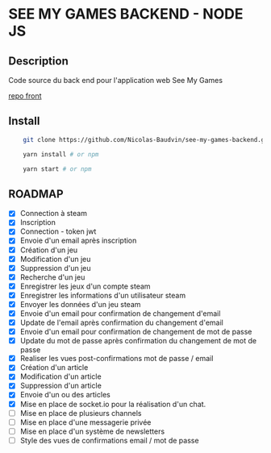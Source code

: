 # SEE MY GAMES BACKEND - NODE JS

## Description

Code source du back end pour l'application web See My Games

[repo front](https://github.com/Nicolas-Baudvin/see-my-games-front)

## Install

```bash
    git clone https://github.com/Nicolas-Baudvin/see-my-games-backend.git
```

```bash
    yarn install # or npm
```

```bash
    yarn start # or npm
```

## ROADMAP

- [x] Connection à steam
- [x] Inscription
- [x] Connection - token jwt
- [x] Envoie d'un email après inscription
- [x] Création d'un jeu
- [x] Modification d'un jeu
- [x] Suppression d'un jeu
- [x] Recherche d'un jeu
- [x] Enregistrer les jeux d'un compte steam
- [x] Enregistrer les informations d'un utilisateur steam
- [x] Envoyer les données d'un jeu steam
- [x] Envoie d'un email pour confirmation de changement d'email
- [x] Update de l'email après confirmation du changement d'email
- [x] Envoie d'un email pour confirmation de changement de mot de passe
- [x] Update du mot de passe après confirmation du changement de mot de passe
- [x] Realiser les vues post-confirmations mot de passe / email
- [x] Création d'un article
- [x] Modification d'un article
- [x] Suppression d'un article
- [x] Envoie d'un ou des articles
- [x] Mise en place de socket.io pour la réalisation d'un chat.
- [ ] Mise en place de plusieurs channels
- [ ] Mise en place d'une messagerie privée
- [ ] Mise en place d'un système de newsletters
- [ ] Style des vues de confirmations email / mot de passe
